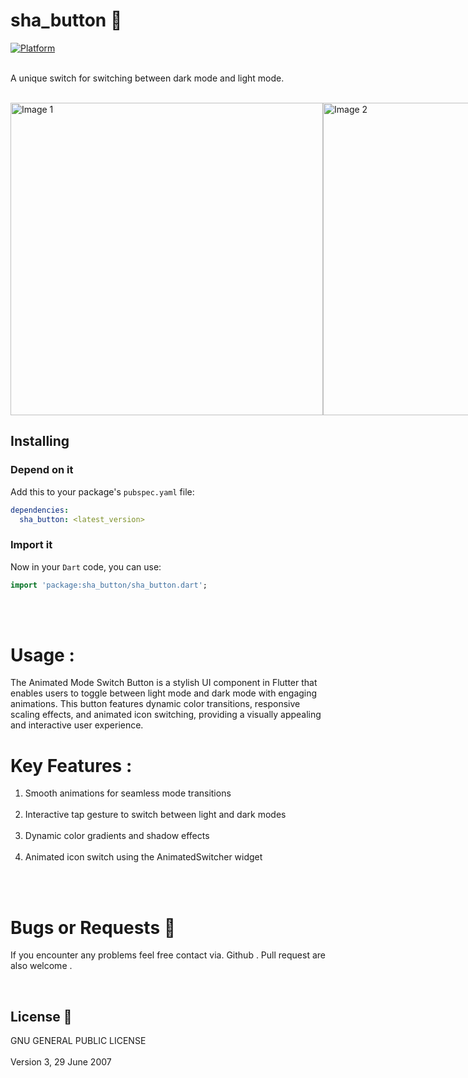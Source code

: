 # sha_button :dizzy:	 

<div align="left">  
   <a href="https://flutter.io">  
    <img src="https://img.shields.io/badge/plateform-flutter-orange"  
      alt="Platform" />    
     </a>  
 
</div><br>  

A unique switch for switching between dark mode and light mode.
</br></br>


<div style="display: flex; justify-content: evenly;">
    <img src="https://github.com/Shashank-Sahu8/sha_button/assets/133399781/a7b07212-a63c-400d-bdce-e5205f0c9144" alt="Image 1" style="height: 500px;">
    <img src="https://github.com/Shashank-Sahu8/sha_button/assets/133399781/804e3682-00de-4dbc-8e20-dae1c46a28db" alt="Image 2" style="height: 500px;">
</div>



## Installing

###  Depend on it
Add this to your package's `pubspec.yaml` file:

```yaml
dependencies:
  sha_button: <latest_version>
```

### Import it

Now in your `Dart` code, you can use:

```dart
import 'package:sha_button/sha_button.dart'; 

```

</br>
</br>

# Usage :

The Animated Mode Switch Button is a stylish UI component in Flutter that enables users to toggle between light mode and dark mode with engaging animations. This button features dynamic color transitions, responsive scaling effects, and animated icon switching, providing a visually appealing and interactive user experience.

# Key Features :

 1. Smooth animations for seamless mode transitions</br></br>
 2. Interactive tap gesture to switch between light and dark modes</br></br>
 3. Dynamic color gradients and shadow effects</br></br>
 4. Animated icon switch using the AnimatedSwitcher widget</br></br>

</br>




# Bugs or Requests :bug:	

If you encounter any problems feel free contact via. Github . Pull request are also welcome .

</br>

License :closed_lock_with_key:	
----

GNU GENERAL PUBLIC LICENSE</br></br>
Version 3, 29 June 2007
